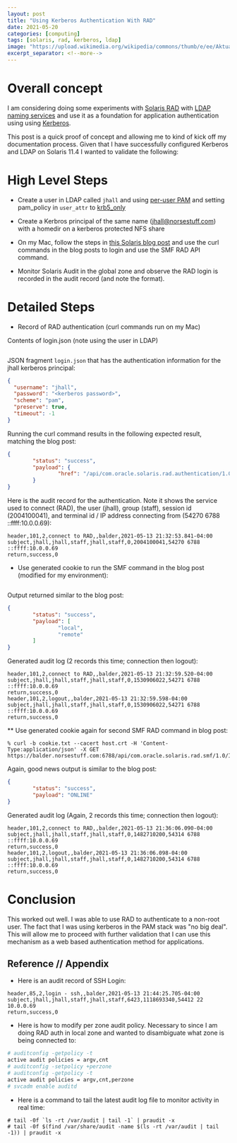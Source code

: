 ```yaml
---
layout: post
title: "Using Kerberos Authentication With RAD"
date: 2021-05-20
categories: [computing]
tags: [solaris, rad, kerberos, ldap]
image: "https://upload.wikimedia.org/wikipedia/commons/thumb/e/ee/Aktualne_logo_Oracle_Solaris_OS_OSos.png/250px-Aktualne_logo_Oracle_Solaris_OS_OSos.png"
excerpt_separator: <!--more-->
---
```


# Overall concept

I am considering doing some experiments with [Solaris
RAD](https://docs.oracle.com/cd/E37838_01/html/E68270/gmfhf.html) with [LDAP
naming services](https://docs.oracle.com/cd/E37838_01/html/E61012/index.html)
and use it as a foundation for application authentication using using
[Kerberos](https://docs.oracle.com/cd/E37838_01/html/E61026/index.html).

This post is a quick proof of concept and allowing me to kind of kick off my
documentation process. Given that I have successfully configured Kerberos and
LDAP on Solaris 11.4 I wanted to validate the following:

# High Level Steps

- Create a user in LDAP called `jhall` and using [per-user PAM](https://docs.oracle.com/cd/E37838_01/html/E61023/rbacref-6.html#OSSUPrbacref-10) and setting pam_policy in `user_attr` to [krb5_only](https://docs.oracle.com/cd/E88353_01/html/E37853/pam-user-policy-7.html#REFMAN7pam-user-policy-7)

- Create a Kerbros principal of the same name (jhall@norsestuff.com) with a
homedir on a kerberos protected NFS share

- On my Mac, follow the steps in [this Solaris blog post](https://blogs.oracle.com/solaris/managing-oracle-solaris-through-rest) and use the curl commands in the blog posts to login and use the SMF RAD API command.

- Monitor Solaris Audit in the global zone and observe the RAD login is
recorded in the audit record (and note the format).

# Detailed Steps

- Record of RAD authentication (curl commands run on my Mac)

Contents of login.json (note using the user in LDAP)

```% curl -c cookie.txt -X POST --cacert host.crt --header 'Content-Type:application/json' --data '@login.json' https://balder.norsestuff.com:6788/api/authentication/1.0/Session/
```

JSON fragment `login.json` that has the authentication information for the
jhall kerberos principal:

```json
{
  "username": "jhall",
  "password": "<kerberos password>",
  "scheme": "pam",
  "preserve": true,
  "timeout": -1
}

```

Running the curl command results in the following expected result, matching
the blog post:

```json
{
        "status": "success",
        "payload": {
                "href": "/api/com.oracle.solaris.rad.authentication/1.0/Session/_rad_reference/3328"
        }
}
```

Here is the audit record for the authentication. Note it shows the service
used to connect (RAD), the user (jhall), group (staff), session id
(2004100041), and terminal id / IP address connecting from (54270 6788
::ffff:10.0.0.69):

```csv
header,101,2,connect to RAD,,balder,2021-05-13 21:32:53.841-04:00
subject,jhall,jhall,staff,jhall,staff,0,2004100041,54270 6788 ::ffff:10.0.0.69
return,success,0
```

- Use generated cookie to run the SMF command in the blog post
(modified for my environment):

```% curl -b cookie.txt --cacert host.crt -H 'Content-Type:application/json' -X GET https://balder.norsestuff.com:6788/api/com.oracle.solaris.rad.smf/1.0/Service/system%2Frad/instances
```

Output returned similar to the blog post:

```json
{
        "status": "success",
        "payload": [
                "local",
                "remote"
        ]
}
```

Generated audit log (2 records this time; connection then logout):

```csv
header,101,2,connect to RAD,,balder,2021-05-13 21:32:59.520-04:00
subject,jhall,jhall,staff,jhall,staff,0,1530906022,54271 6788 ::ffff:10.0.0.69
return,success,0
header,101,2,logout,,balder,2021-05-13 21:32:59.598-04:00
subject,jhall,jhall,staff,jhall,staff,0,1530906022,54271 6788 ::ffff:10.0.0.69
return,success,0
```

** Use generated cookie again for second SMF RAD command in blog post:

```
% curl -b cookie.txt --cacert host.crt -H 'Content-Type:application/json' -X GET https://balder.norsestuff.com:6788/api/com.oracle.solaris.rad.smf/1.0/Instance/system%2Frad,remote/state
```

Again, good news output is similar to the blog post:

```json
{
        "status": "success",
        "payload": "ONLINE"
}
```

Generated audit log (Again, 2 records this time; connection then logout):

```csv
header,101,2,connect to RAD,,balder,2021-05-13 21:36:06.090-04:00
subject,jhall,jhall,staff,jhall,staff,0,1482710200,54314 6788 ::ffff:10.0.0.69
return,success,0
header,101,2,logout,,balder,2021-05-13 21:36:06.098-04:00
subject,jhall,jhall,staff,jhall,staff,0,1482710200,54314 6788 ::ffff:10.0.0.69
return,success,0
```

# Conclusion

This worked out well. I was able to use RAD to authenticate to a non-root user. The fact that I was using kerberos in the PAM stack was "no big deal". This will allow me to proceed with further validation that I can use this mechanism as a web based authentication method for applications.



## Reference // Appendix

- Here is an audit record of SSH Login:

```csv
header,85,2,login - ssh,,balder,2021-05-13 21:44:25.705-04:00
subject,jhall,jhall,staff,jhall,staff,6423,1118693340,54412 22 10.0.0.69
return,success,0
```

- Here is how to modify per zone audit policy. Necessary to since I am doing
RAD auth in local zone and wanted to disambiguate what zone is being connected
to:

```bash
# auditconfig -getpolicy -t
active audit policies = argv,cnt
# auditconfig -setpolicy +perzone
# auditconfig -getpolicy -t
active audit policies = argv,cnt,perzone
# svcadm enable auditd
```

- Here is a command to tail the latest audit log file to monitor activity in
real time:

```
# tail -0f `ls -rt /var/audit | tail -1` | praudit -x
# tail -0f $(find /var/share/audit -name $(ls -rt /var/audit | tail -1)) | praudit -x
```

